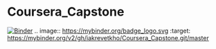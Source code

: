 # Coursera_Capstone
[![Binder](https://mybinder.org/badge_logo.svg)](https://mybinder.org/v2/gh/iakrevetkho/Coursera_Capstone.git/master)
.. image:: https://mybinder.org/badge_logo.svg :target: https://mybinder.org/v2/gh/iakrevetkho/Coursera_Capstone.git/master
